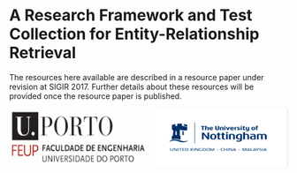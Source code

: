 # A Research Framework and Test Collection for Entity-Relationship Retrieval




The resources here available are described in a resource paper under revision at SIGIR 2017. Further details about these resources will be provided once the resource paper is published.















<img src="https://github.com/sigirelink/RELink/blob/master/university-of-porto.png" width="250" height="104" /> <img src="https://github.com/sigirelink/RELink/blob/master/university-of-nottingham.png" width="250" height="104" />



